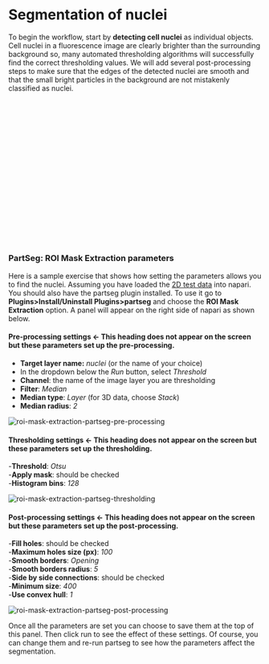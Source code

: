 # Segmentation of nuclei

To begin the workflow, start by **detecting cell nuclei** as individual objects. Cell nuclei in a fluorescence image are clearly brighter than the surrounding background so, many automated thresholding algorithms will successfully find the correct thresholding values. We will add several post-processing steps to make sure that the edges of the detected nuclei are smooth and that the small bright particles in the background are not mistakenly classified as nuclei.

<script src="https://fast.wistia.com/embed/medias/ogftgh3nwb.jsonp" async></script><script src="https://fast.wistia.com/assets/external/E-v1.js" async></script><div class="wistia_responsive_padding" style="padding:56.25% 0 0 0;position:relative;"><div class="wistia_responsive_wrapper" style="height:100%;left:0;position:absolute;top:0;width:100%;"><div class="wistia_embed wistia_async_ogftgh3nwb seo=false videoFoam=true" style="height:100%;position:relative;width:100%"><div class="wistia_swatch" style="height:100%;left:0;opacity:0;overflow:hidden;position:absolute;top:0;transition:opacity 200ms;width:100%;"><img src="https://fast.wistia.com/embed/medias/ogftgh3nwb/swatch" style="filter:blur(5px);height:100%;object-fit:contain;width:100%;" alt="" aria-hidden="true" onload="this.parentNode.style.opacity=1;" /></div></div></div></div>

### PartSeg: ROI Mask Extraction parameters
Here is a sample exercise that shows how setting the parameters allows you to find the nuclei. Assuming you have loaded the [2D test data](https://github.com/chanzuckerberg/napari-segmentation-workshop/raw/main/content/workflow/images/cells_gh2ax.tif) into napari. You should also have the partseg plugin installed. To use it go to **Plugins>Install/Uninstall Plugins>partseg** and choose the **ROI Mask Extraction** option. A panel will appear on the right side of napari as shown below.   
#### Pre-processing settings <- This heading does not appear on the screen but these parameters set up the pre-processing.  
- **Target layer name:** *nuclei* (or the name of your choice)  
- In the dropdown below the *Run* button, select *Threshold*  
- **Channel**: the name of the image layer you are thresholding  
- **Filter**: *Median*    
- **Median type**: *Layer* (for 3D data, choose *Stack*)  
- **Median radius**: *2*       

![roi-mask-extraction-partseg-pre-processing](https://user-images.githubusercontent.com/113559244/231263832-4dc5a6a1-c3e8-4b8b-8c8b-0c0991df4db1.png)  

#### Thresholding settings <- This heading does not appear on the screen but these parameters set up the thresholding.   
-**Threshold**: *Otsu*  
-**Apply mask**: should be checked  
-**Histogram bins**: *128*  

![roi-mask-extraction-partseg-thresholding](https://user-images.githubusercontent.com/113559244/231263524-6c36ab4b-0146-412b-b359-fcba169d2875.png)  

#### Post-processing settings <- This heading does not appear on the screen but these parameters set up the post-processing.   
-**Fill holes**: should be checked  
-**Maximum holes size (px)**: *100*    
-**Smooth borders**: *Opening*    
-**Smooth borders radius**: *5*  
-**Side by side connections**: should be checked  
-**Minimum size**: *400*  
-**Use convex hull**: *1*  
  
![roi-mask-extraction-partseg-post-processing](https://user-images.githubusercontent.com/113559244/231264568-b28d5706-c202-488a-8bc7-62e75a825a3d.png)  

Once all the parameters are set you can choose to save them at the top of this panel. Then click run to see the effect of these settings. Of course, you can change them and re-run partseg to see how the parameters affect the segmentation. 
